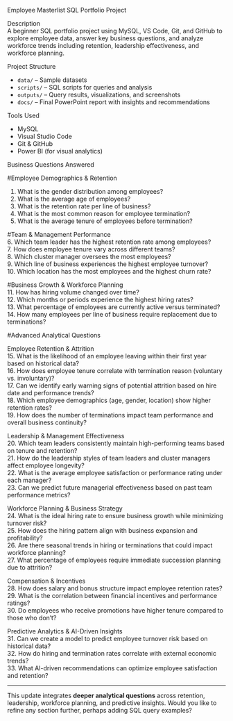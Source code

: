 Employee Masterlist SQL Portfolio Project  

Description  
A beginner SQL portfolio project using MySQL, VS Code, Git, and GitHub to explore employee data, answer key business questions, and analyze workforce trends including retention, leadership effectiveness, and workforce planning.  

Project Structure  
- `data/` – Sample datasets  
- `scripts/` – SQL scripts for queries and analysis  
- `outputs/` – Query results, visualizations, and screenshots  
- `docs/` – Final PowerPoint report with insights and recommendations  

Tools Used  
- MySQL  
- Visual Studio Code  
- Git & GitHub  
- Power BI (for visual analytics)  

Business Questions Answered  

#Employee Demographics & Retention  
1. What is the gender distribution among employees?  
2. What is the average age of employees?  
3. What is the retention rate per line of business?  
4. What is the most common reason for employee termination?  
5. What is the average tenure of employees before termination?  

#Team & Management Performance  
6. Which team leader has the highest retention rate among employees?  
7. How does employee tenure vary across different teams?  
8. Which cluster manager oversees the most employees?  
9. Which line of business experiences the highest employee turnover?  
10. Which location has the most employees and the highest churn rate?  

#Business Growth & Workforce Planning  
11. How has hiring volume changed over time?  
12. Which months or periods experience the highest hiring rates?  
13. What percentage of employees are currently active versus terminated?  
14. How many employees per line of business require replacement due to terminations?  

#Advanced Analytical Questions  

Employee Retention & Attrition  
15. What is the likelihood of an employee leaving within their first year based on historical data?  
16. How does employee tenure correlate with termination reason (voluntary vs. involuntary)?  
17. Can we identify early warning signs of potential attrition based on hire date and performance trends?  
18. Which employee demographics (age, gender, location) show higher retention rates?  
19. How does the number of terminations impact team performance and overall business continuity?  

Leadership & Management Effectiveness  
20. Which team leaders consistently maintain high-performing teams based on tenure and retention?  
21. How do the leadership styles of team leaders and cluster managers affect employee longevity?  
22. What is the average employee satisfaction or performance rating under each manager?  
23. Can we predict future managerial effectiveness based on past team performance metrics?  

Workforce Planning & Business Strategy  
24. What is the ideal hiring rate to ensure business growth while minimizing turnover risk?  
25. How does the hiring pattern align with business expansion and profitability?  
26. Are there seasonal trends in hiring or terminations that could impact workforce planning?  
27. What percentage of employees require immediate succession planning due to attrition?  

Compensation & Incentives  
28. How does salary and bonus structure impact employee retention rates?  
29. What is the correlation between financial incentives and performance ratings?  
30. Do employees who receive promotions have higher tenure compared to those who don’t?  

Predictive Analytics & AI-Driven Insights  
31. Can we create a model to predict employee turnover risk based on historical data?  
32. How do hiring and termination rates correlate with external economic trends?  
33. What AI-driven recommendations can optimize employee satisfaction and retention?  

---

This update integrates **deeper analytical questions** across retention, leadership, workforce planning, and predictive insights. Would you like to refine any section further, perhaps adding SQL query examples?